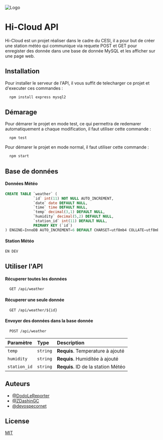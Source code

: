 
![Logo](https://zupimages.net/up/22/48/u9xp.png)


# Hi-Cloud API

Hi-Cloud est un projet réaliser dans le cadre du CESI, il a pour but de créer une station météo qui communique via requete POST et GET pour enregister des donnée dans une base de donnée MySQL et les afficher sur une page web.



## Installation

Pour installer le serveur de l'API, il vous suffit de telecharger ce projet et d'executer ces commandes :

```bash
  npm install express mysql2
```


    
## Démarage

Pour démarer le projet en mode test, ce qui permettra de redemarer automatiquement a chaque modification, il faut utiliser cette commande :

```bash
  npm test
```

Pour démarer le projet en mode normal, il faut utiliser cette commande :

```bash
  npm start
```

## Base de données

#### Données Météo
```sql
CREATE TABLE `weather` (
             `id` int(11) NOT NULL AUTO_INCREMENT,
             `date` date DEFAULT NULL,
             `time` time DEFAULT NULL,
             `temp` decimal(3,1) DEFAULT NULL,
             `humidity` decimal(5,2) DEFAULT NULL,
             `station_id` int(11) DEFAULT NULL,
             PRIMARY KEY (`id`)
) ENGINE=InnoDB AUTO_INCREMENT=6 DEFAULT CHARSET=utf8mb4 COLLATE=utf8mb4_unicode_ci;
```

#### Station Météo
```sql
EN DEV
```


## Utiliser l'API

#### Récuperer toutes les données

```http
  GET /api/weather
```


#### Récuperer une seule donnée

```http
  GET /api/weather/${id}
```



#### Envoyer des données dans la base donnée

```http
  POST /api/weather
```

| Paramètre | Type     | Description                       |
| :-------- | :------- | :-------------------------------- |
| `temp`      | `string` | **Requis**. Temperature à ajouté |
| `humidity`      | `string` | **Requis**. Humiditée à ajouté |
| `station_id`      | `string` | **Requis**. ID de la station Météo |

## Auteurs

- [@DodoLeReporter](https://github.com/dodolereporter)
- [@ZDashinGC](https://github.com/ZDashinGC)
- [@devospecornet](https://github.com/devospecornet)
## License

[MIT](https://github.com/dodolereporter/Hi-Cloud-API/blob/main/LICENSE)

